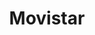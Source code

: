 ---
title: "Movistar"
url: /trujillo/movistar-avenida-jose-faustino-sanchez-carrion/
shop: Handy
---
